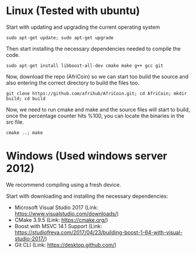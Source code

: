 # Linux (Tested with ubuntu)

Start with updating and upgrading the current operating system

`sudo apt-get update; sudo apt-get upgrade`


Then start installing the necessary dependencies needed to compile the code.

`sudo apt-get install libboost-all-dev cmake make g++ gcc git`


Now, download the repo (AfriCoin) so we can start too build the source and also entering the correct directory to build the files too.

`git clone https://github.com/afrihub/AfriCoin.git; cd AfriCoin; mkdir build; cd build`

Now, we need to run cmake and make and the source files will start to build, once the percentage counter hits %100, you can locate the binaries in the src file.

`cmake ..; make`


# Windows (Used windows server 2012)
We recommend compiling using a fresh device.

Start with downloading and installing the necessary dependencies:

* Microsoft Visual Studio 2017 (Link: https://www.visualstudio.com/downloads/)
* CMake 3.9.5 (Link: https://cmake.org/)
* Boost with MSVC 14.1 Support (Link: https://studiofreya.com/2017/04/23/building-boost-1-64-with-visual-studio-2017/)
* Git CLI (Link: https://desktop.github.com/)
